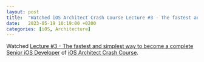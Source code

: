 ```yaml
---
layout: post
title:  "Watched iOS Architect Crash Course Lecture #3 - The fastest and simplest way to become a complete Senior iOS Developer"
date:   2023-05-19 10:19:00 +0200
categories: [iOS, Architecture]
---
```

Watched [Lecture #3 - The fastest and simplest way to become a complete Senior iOS Developer](https://s3.eu-central-1.amazonaws.com/w7-public/essentialdeveloper.com+iOS+Architect+Crash+Course+Lecture+%233+-+The+fastest+and+simplest+way+to+become+a+complete+Senior+iOS+Developer.mp4) of [iOS Architect Crash Course](https://iosacademy.essentialdeveloper.com/p/ios-architect-crash-course-orga0eb/).
